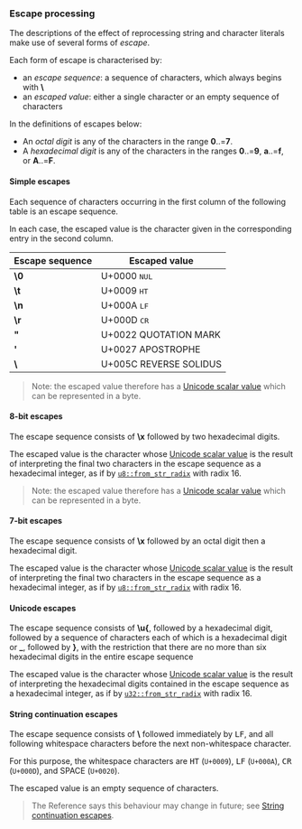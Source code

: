 ### Escape processing

The descriptions of the effect of reprocessing string and character literals make use of several forms of <dfn>escape</dfn>.

Each form of escape is characterised by:
- an <dfn>escape sequence</dfn>: a sequence of characters, which always begins with <b>\\</b>
- an <dfn>escaped value</dfn>: either a single character or an empty sequence of characters

In the definitions of escapes below:
- An <dfn>octal digit</dfn> is any of the characters in the range <b>0</b>..=<b>7</b>.
- A <dfn>hexadecimal digit</dfn> is any of the characters in the ranges <b>0</b>..=<b>9</b>, <b>a</b>..=<b>f</b>, or <b>A</b>..=<b>F</b>.


#### Simple escapes

Each sequence of characters occurring in the first column of the following table is an escape sequence.

In each case, the escaped value is the character given in the corresponding entry in the second column.

| Escape sequence | Escaped value          |
|-----------------|------------------------|
| <b>\0</b>       | U+0000 <kbd>NUL</kbd>  |
| <b>\t</b>       | U+0009 <kbd>HT</kbd>   |
| <b>\n</b>       | U+000A <kbd>LF</kbd>   |
| <b>\r</b>       | U+000D <kbd>CR</kbd>   |
| <b>\"</b>       | U+0022 QUOTATION MARK  |
| <b>\'</b>       | U+0027 APOSTROPHE      |
| <b>\\</b>       | U+005C REVERSE SOLIDUS |

> Note: the escaped value therefore has a [Unicode scalar value] which can be represented in a byte.


#### 8-bit escapes

The escape sequence consists of <b>\x</b> followed by two hexadecimal digits.

The escaped value is the character whose [Unicode scalar value] is the result of interpreting the final two characters in the escape sequence as a hexadecimal integer,
as if by [`u8::from_str_radix`] with radix 16.

> Note: the escaped value therefore has a [Unicode scalar value] which can be represented in a byte.


#### 7-bit escapes

The escape sequence consists of <b>\x</b> followed by an octal digit then a hexadecimal digit.

The escaped value is the character whose [Unicode scalar value] is the result of interpreting the final two characters in the escape sequence as a hexadecimal integer,
as if by [`u8::from_str_radix`] with radix 16.


#### Unicode escapes

The escape sequence consists of <b>\u{</b>,
followed by a hexadecimal digit,
followed by a sequence of characters each of which is a hexadecimal digit or <b>_</b>,
followed by <b>}</b>,
with the restriction that there are no more than six hexadecimal digits in the entire escape sequence

The escaped value is the character whose [Unicode scalar value] is the result of interpreting the hexadecimal digits contained in the escape sequence as a hexadecimal integer, as if by [`u32::from_str_radix`] with radix 16.


#### String continuation escapes

The escape sequence consists of <b>\\</b> followed immediately by <kbd>LF</kbd>,
and all following whitespace characters before the next non-whitespace character.

For this purpose, the whitespace characters are
<kbd>HT</kbd> (`U+0009`), <kbd>LF</kbd> (`U+000A`), <kbd>CR</kbd> (`U+000D`), and SPACE (`U+0020`).

The escaped value is an empty sequence of characters.

> The Reference says this behaviour may change in future; see [String continuation escapes].


[Reference #1042]: https://github.com/rust-lang/reference/pull/1042
[Unicode scalar value]: http://www.unicode.org/glossary/#unicode_scalar_value
[Unicode scalar values]: http://www.unicode.org/glossary/#unicode_scalar_value
[`u8::from_str_radix`]: https://doc.rust-lang.org/std/primitive.u8.html#method.from_str_radix
[`u32::from_str_radix`]: https://doc.rust-lang.org/std/primitive.u32.html#method.from_str_radix
[String continuation escapes]: open_questions.md#string-continuation-escapes

